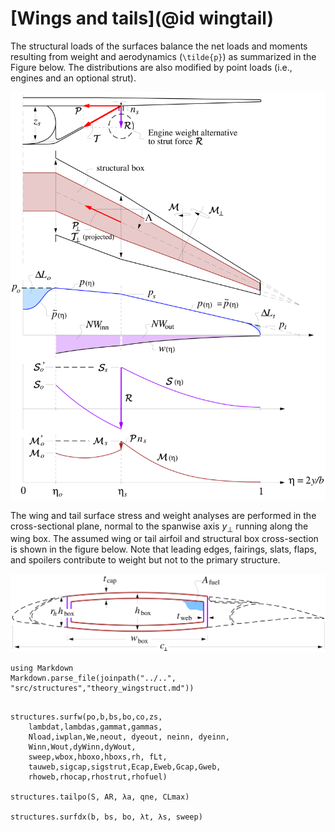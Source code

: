 # [Wings and tails](@id wingtail)

The structural loads of the surfaces balance the net loads and moments resulting from weight and aerodynamics (``\tilde{p}``) as summarized in the Figure below. The distributions are also modified by point loads (i.e., engines and an optional strut).

![](../assets/wingload.png)

The wing and tail surface stress and weight analyses are performed in the cross-sectional plane, normal to the spanwise axis $y_{\scriptscriptstyle \perp}$ running along the wing box. The assumed wing or tail airfoil and structural box cross-section is shown in the figure below. Note that leading edges, fairings, slats, flaps, and spoilers contribute to weight but not to the primary structure.

![](../assets/wingbox.png)

```@eval
using Markdown
Markdown.parse_file(joinpath("../..", "src/structures","theory_wingstruct.md"))
```


```@docs

structures.surfw(po,b,bs,bo,co,zs,
	lambdat,lambdas,gammat,gammas,
	Nload,iwplan,We,neout, dyeout, neinn, dyeinn,
	Winn,Wout,dyWinn,dyWout,
	sweep,wbox,hboxo,hboxs,rh, fLt,
	tauweb,sigcap,sigstrut,Ecap,Eweb,Gcap,Gweb,
	rhoweb,rhocap,rhostrut,rhofuel)

structures.tailpo(S, AR, λa, qne, CLmax)

structures.surfdx(b, bs, bo, λt, λs, sweep)
```
